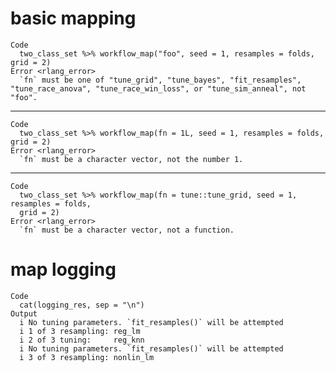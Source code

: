 # basic mapping

    Code
      two_class_set %>% workflow_map("foo", seed = 1, resamples = folds, grid = 2)
    Error <rlang_error>
      `fn` must be one of "tune_grid", "tune_bayes", "fit_resamples", "tune_race_anova", "tune_race_win_loss", or "tune_sim_anneal", not "foo".

---

    Code
      two_class_set %>% workflow_map(fn = 1L, seed = 1, resamples = folds, grid = 2)
    Error <rlang_error>
      `fn` must be a character vector, not the number 1.

---

    Code
      two_class_set %>% workflow_map(fn = tune::tune_grid, seed = 1, resamples = folds,
      grid = 2)
    Error <rlang_error>
      `fn` must be a character vector, not a function.

# map logging

    Code
      cat(logging_res, sep = "\n")
    Output
      i	No tuning parameters. `fit_resamples()` will be attempted
      i 1 of 3 resampling: reg_lm
      i 2 of 3 tuning:     reg_knn
      i	No tuning parameters. `fit_resamples()` will be attempted
      i 3 of 3 resampling: nonlin_lm


